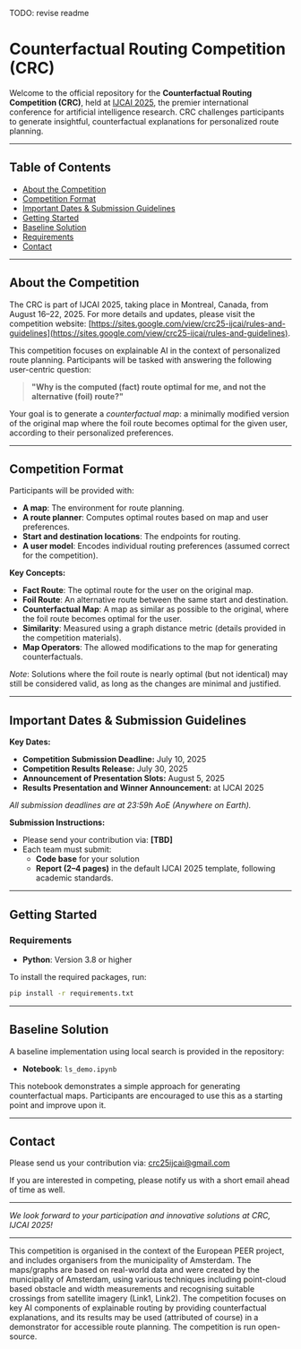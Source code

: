 
TODO: revise readme
# Counterfactual Routing Competition (CRC)

Welcome to the official repository for the **Counterfactual Routing Competition (CRC)**, held at [IJCAI 2025](https://2025.ijcai.org/), the premier international conference for artificial intelligence research. CRC challenges participants to generate insightful, counterfactual explanations for personalized route planning.

---

## Table of Contents

- [About the Competition](#about-the-competition)
- [Competition Format](#competition-format)
- [Important Dates \& Submission Guidelines](#important-dates--submission-guidelines)
- [Getting Started](#getting-started)
- [Baseline Solution](#baseline-solution)
- [Requirements](#requirements)
- [Contact](#contact)

---

## About the Competition

The CRC is part of IJCAI 2025, taking place in Montreal, Canada, from August 16–22, 2025. For more details and updates, please visit the competition website: [https://sites.google.com/view/crc25-ijcai/rules-and-guidelines](https://sites.google.com/view/crc25-ijcai/rules-and-guidelines).

This competition focuses on explainable AI in the context of personalized route planning. Participants will be tasked with answering the following user-centric question:

> **"Why is the computed (fact) route optimal for me, and not the alternative (foil) route?"**

Your goal is to generate a *counterfactual map*: a minimally modified version of the original map where the foil route becomes optimal for the given user, according to their personalized preferences.

---

## Competition Format

Participants will be provided with:

- **A map**: The environment for route planning.
- **A route planner**: Computes optimal routes based on map and user preferences.
- **Start and destination locations**: The endpoints for routing.
- **A user model**: Encodes individual routing preferences (assumed correct for the competition).

**Key Concepts:**

- **Fact Route**: The optimal route for the user on the original map.
- **Foil Route**: An alternative route between the same start and destination.
- **Counterfactual Map**: A map as similar as possible to the original, where the foil route becomes optimal for the user.
- **Similarity**: Measured using a graph distance metric (details provided in the competition materials).
- **Map Operators**: The allowed modifications to the map for generating counterfactuals.

*Note*: Solutions where the foil route is nearly optimal (but not identical) may still be considered valid, as long as the changes are minimal and justified.

---

## Important Dates \& Submission Guidelines

**Key Dates:**

- **Competition Submission Deadline:** July 10, 2025
- **Competition Results Release:** July 30, 2025
- **Announcement of Presentation Slots:** August 5, 2025
- **Results Presentation and Winner Announcement:** at IJCAI 2025

*All submission deadlines are at 23:59h AoE (Anywhere on Earth).*

**Submission Instructions:**

- Please send your contribution via: **[TBD]**
- Each team must submit:
    - **Code base** for your solution
    - **Report (2–4 pages)** in the default IJCAI 2025 template, following academic standards.
---

## Getting Started

### Requirements

- **Python**: Version 3.8 or higher

To install the required packages, run:

```bash
pip install -r requirements.txt
```

---

## Baseline Solution

A baseline implementation using local search is provided in the repository:

- **Notebook**: `ls_demo.ipynb`

This notebook demonstrates a simple approach for generating counterfactual maps. Participants are encouraged to use this as a starting point and improve upon it.

---

## Contact

Please send us your contribution via: crc25ijcai@gmail.com

If you are interested in competing, please notify us with a short email ahead of time as well.




---

*We look forward to your participation and innovative solutions at CRC, IJCAI 2025!*

---
This competition is organised in the context of the European PEER project, and includes organisers from the municipality of Amsterdam. The maps/graphs are based on real-world data and were created by the municipality of Amsterdam, using various techniques including point-cloud based obstacle and width measurements and recognising suitable crossings from satellite imagery (Link1, Link2). The competition focuses on key AI components of explainable routing by providing counterfactual explanations, and its results may be used (attributed of course) in a demonstrator for accessible route planning. The competition is run open-source.


